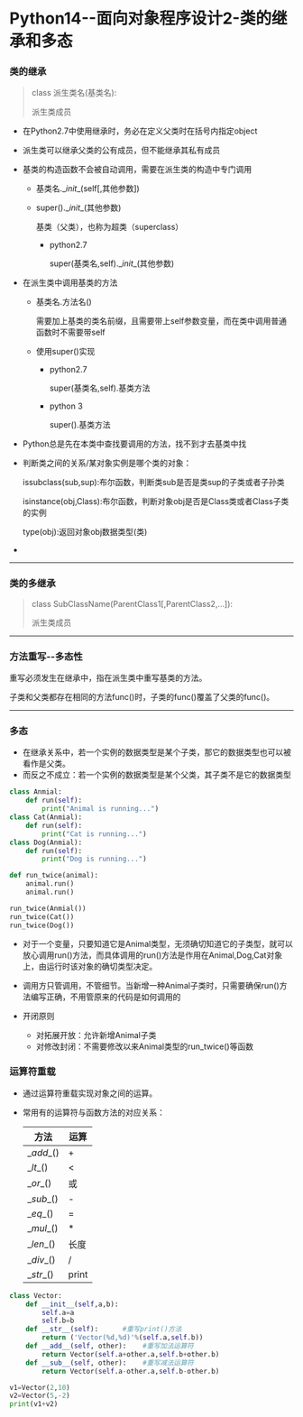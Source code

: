 # Python14--面向对象程序设计2-类的继承和多态

### 类的继承

> class 派生类名(基类名):
>
>  派生类成员

+ 在Python2.7中使用继承时，务必在定义父类时在括号内指定object

+ 派生类可以继承父类的公有成员，但不能继承其私有成员

+ 基类的构造函数不会被自动调用，需要在派生类的构造中专门调用

  + 基类名.\__init__(self[,其他参数])

  + super().\__init__(其他参数)

    基类（父类），也称为超类（superclass）

    + python2.7

      super(基类名,self).\__init__(其他参数)

+ 在派生类中调用基类的方法

  + 基类名.方法名()

    需要加上基类的类名前缀，且需要带上self参数变量，而在类中调用普通函数时不需要带self

  + 使用super()实现

    + python2.7

      super(基类名,self).基类方法

    + python 3

      super().基类方法

+ Python总是先在本类中查找要调用的方法，找不到才去基类中找

+ 判断类之间的关系/某对象实例是哪个类的对象：

  issubclass(sub,sup):布尔函数，判断类sub是否是类sup的子类或者子孙类

  isinstance(obj,Class):布尔函数，判断对象obj是否是Class类或者Class子类的实例

  type(obj):返回对象obj数据类型(类)

+ 

---

### 类的多继承

> class SubClassName(ParentClass1[,ParentClass2,...]):
>
> 派生类成员

---

### 方法重写--多态性

 重写必须发生在继承中，指在派生类中重写基类的方法。

 子类和父类都存在相同的方法func()时，子类的func()覆盖了父类的func()。

---

### 多态

+ 在继承关系中，若一个实例的数据类型是某个子类，那它的数据类型也可以被看作是父类。
+ 而反之不成立：若一个实例的数据类型是某个父类，其子类不是它的数据类型

```python
class Anmial:
    def run(self):
        print("Animal is running...")
class Cat(Anmial):
    def run(self):
        print("Cat is running...")
class Dog(Anmial):
    def run(self):
        print("Dog is running...")

def run_twice(animal):
    animal.run()
    animal.run()

run_twice(Anmial())
run_twice(Cat())
run_twice(Dog())
```

+ 对于一个变量，只要知道它是Animal类型，无须确切知道它的子类型，就可以放心调用run()方法，而具体调用的run()方法是作用在Animal,Dog,Cat对象上，由运行时该对象的确切类型决定。
+ 调用方只管调用，不管细节。当新增一种Animal子类时，只需要确保run()方法编写正确，不用管原来的代码是如何调用的

+ 开闭原则
  + 对拓展开放：允许新增Animal子类
  + 对修改封闭：不需要修改以来Animal类型的run_twice()等函数

### 运算符重载

+ 通过运算符重载实现对象之间的运算。

+ 常用有的运算符与函数方法的对应关系：

  | 方法       | 运算  |
  | ---------- | ----- |
  | \__add__() | +     |
  | \__lt__()  | <     |
  | \__or__()  | 或    |
  | \__sub__() | -     |
  | \__eq__()  | =     |
  | \__mul__() | *     |
  | \__len__() | 长度  |
  | \__div__() | /     |
  | \__str__() | print |


```python
class Vector:
    def __init__(self,a,b):
        self.a=a
        self.b=b
    def __str__(self):      #重写print()方法
        return ('Vector(%d,%d)'%(self.a,self.b))
    def __add__(self, other):    #重写加法运算符
        return Vector(self.a+other.a,self.b+other.b)
    def __sub__(self, other):    #重写减法运算符
        return Vector(self.a-other.a,self.b-other.b)

v1=Vector(2,10)
v2=Vector(5,-2)
print(v1+v2)
```











 